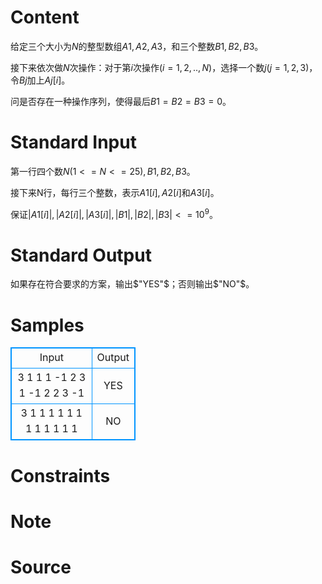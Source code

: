 
# Content

给定三个大小为$N$的整型数组$A1,A2,A3$，和三个整数$B1,B2,B3$。

接下来依次做$N$次操作：对于第$i$次操作$(i=1,2,..,N)$，选择一个数$j$($j=1,2,3$)，令$Bj$加上$Aj[i]$。

问是否存在一种操作序列，使得最后$B1 = B2 = B3 = 0$。

# Standard Input

第一行四个数$N(1<=N<=25),B1,B2,B3$。

接下来N行，每行三个整数，表示$A1[i],A2[i]$和$A3[i]$。

保证$|A1[i]|,|A2[i]|,|A3[i]|,|B1|,|B2|,|B3|<=10^9$。

# Standard Output

如果存在符合要求的方案，输出$"YES"$；否则输出$"NO"$。

# Samples

<style>
        table,table tr th, table tr td { border:1px solid #0094ff; }
        table { width: 200px; min-height: 25px; line-height: 25px; text-align: center; border-collapse: collapse;}   
    </style>
<table>
	<tr>
		<td>Input</td>
		<td>Output</td>
	</tr>
<tr><td>3 1 1 1
-1 2 3
1 -1 2
2 3 -1</td><td>YES</td></tr><tr><td>3 1 1 1
1 1 1
1 1 1
1 1 1</td><td>NO</td></tr></table>


# Constraints



# Note



# Source


